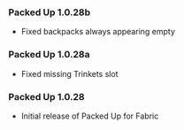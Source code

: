 ### Packed Up 1.0.28b
- Fixed backpacks always appearing empty

### Packed Up 1.0.28a
- Fixed missing Trinkets slot

### Packed Up 1.0.28
- Initial release of Packed Up for Fabric
